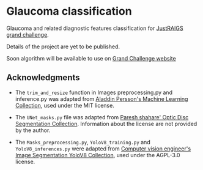 # Glaucoma classification
Glaucoma and related diagnostic features classification for [JustRAIGS grand challenge](https://justraigs.grand-challenge.org/justraigs/).

Details of the project are yet to be published.

Soon algorithm will be available to use on [Grand Challenge website](https://grand-challenge.org/algorithms/justraigs_v1/)


## Acknowledgments
- The `trim_and_resize` function in Images preprocessing.py and inference.py was adapted from [Aladdin Persson's Machine Learning Collection](https://github.com/aladdinpersson/Machine-Learning-Collection/tree/master/ML/Kaggles/DiabeticRetinopathy), used under the MIT license.

- The `UNet_masks.py` file was adapted from [Paresh shahare' Optic Disc Segmentation Collection](https://github.com/Paresh-shahare/Optic-Disc-Segmentation). Information about the license are not provided by the author. 

- The `Masks_preprocessing.py`, `YoloV8_training.py` and `YoloV8_inferences.py` were adapted from [Computer vision engineer's Image Segmentation YoloV8 Collection](https://github.com/computervisioneng/image-segmentation-yolov8), used under the AGPL-3.0 license.
